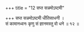 +++
title = "12 सप्त सन्नमोऽष्टमी"

+++
सप्त सन्नमोऽष्टमी धीतिसाधनी ।  
सं कामानध्वनः कृणु सं ज्ञानमस्तु वो धने ॥ १२ ॥